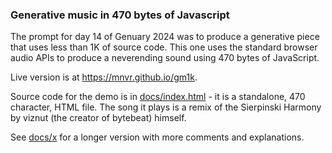 ### Generative music in 470 bytes of Javascript

The prompt for day 14 of Genuary 2024 was to produce a generative piece that
uses less than 1K of source code. This one uses the standard browser audio APIs
to produce a neverending sound using 470 bytes of JavaScript.

Live version is at https://mnvr.github.io/gm1k.

Source code for the demo is in [docs/index.html](docs/index.html) - it is a
standalone, 470 character, HTML file. The song it plays is a remix of the
Sierpinski Harmony by viznut (the creator of bytebeat) himself.

See [docs/x](docs/x) for a longer version with more comments and explanations.
